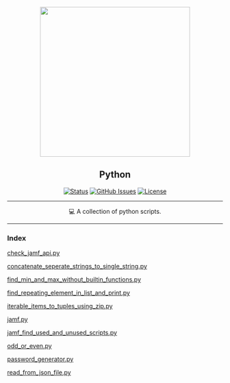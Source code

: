 <p align="center">
  <a href="https://github.com/Alitejawi/Clean-macOS-Setup">
 <img width=350px src="https://www.vectorlogo.zone/logos/python/python-official.svg"></a>
</p>

<h2 align="center">Python</h2>

<div align="center">

[![Status](https://img.shields.io/github/last-commit/Alitejawi/Python.svg?style=flat-square)](https://github.com/Alitejawi/Python/commits/master)
[![GitHub Issues](https://img.shields.io/github/issues/Alitejawi/Python.svg?style=flat-square)](https://github.com/Alitejawi/Python/issues)
[![License](https://img.shields.io/github/license/Alitejawi/Python?style=flat-square)](https://github.com/Alitejawi/Python/blob/master/LICENSE)

</div>

---

<p align="center">
💻 A collection of python scripts.
  <br>
</p>

----

### Index

[check_jamf_api.py](https://github.com/Alitejawi/Python/blob/master/check_jamf_api.py)

[concatenate_seperate_strings_to_single_string.py](https://github.com/Alitejawi/Python/blob/master/concatenate_seperate_strings_to_single_string.py)

[find_min_and_max_without_builtin_functions.py](https://github.com/Alitejawi/Python/blob/master/find_min_and_max_without_builtin_functions.py)

[find_repeating_element_in_list_and_print.py](https://github.com/Alitejawi/Python/blob/master/find_repeating_element_in_list_and_print.py)

[iterable_items_to_tuples_using_zip.py](https://github.com/Alitejawi/Python/blob/master/iterable_items_to_tuples_using_zip.py)

[jamf.py](https://github.com/Alitejawi/Python/blob/master/jamf.py)

[jamf_find_used_and_unused_scripts.py](https://github.com/Alitejawi/Python/blob/master/jamf_find_used_and_unused_scripts.py)

[odd_or_even.py](https://github.com/Alitejawi/Python/blob/master/odd_or_even.py)

[password_generator.py](https://github.com/Alitejawi/Python/blob/master/password_generator.py)

[read_from_json_file.py](https://github.com/Alitejawi/Python/blob/master/read_from_json_file.py)